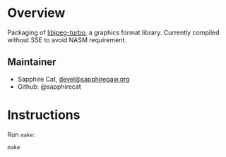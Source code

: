 Overview
========

Packaging of [libjpeg-turbo](http://www.libjpeg-turbo.org/), a graphics format library.
Currently compiled without SSE to avoid NASM requirement.

Maintainer
----------

* Sapphire Cat, devel@sapphirepaw.org
* Github: @sapphirecat


Instructions
============

Run `make`:

```
make
```
